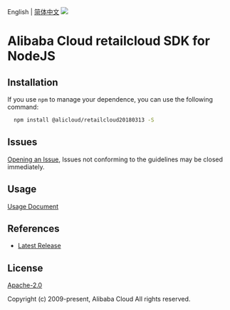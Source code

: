 English | [简体中文](README-CN.md)
![](https://aliyunsdk-pages.alicdn.com/icons/AlibabaCloud.svg)

# Alibaba Cloud retailcloud SDK for NodeJS

## Installation
If you use `npm` to manage your dependence, you can use the following command:

```sh
  npm install @alicloud/retailcloud20180313 -S
```

## Issues
[Opening an Issue](https://github.com/aliyun/alibabacloud-typescript-sdk/issues/new), Issues not conforming to the guidelines may be closed immediately.

## Usage
[Usage Document](https://github.com/aliyun/alibabacloud-typescript-sdk/blob/master/docs/Usage-EN.md#quick-examples)

## References
* [Latest Release](https://github.com/aliyun/alibabacloud-typescript-sdk/)

## License
[Apache-2.0](http://www.apache.org/licenses/LICENSE-2.0)

Copyright (c) 2009-present, Alibaba Cloud All rights reserved.
